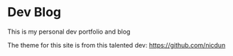 # Dev Blog

This is my personal dev portfolio and blog

The theme for this site is from this talented dev: https://github.com/nicdun
